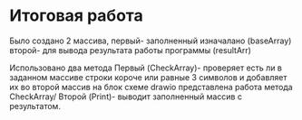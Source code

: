 # Итоговая работа
Было создано 2 массива, первый- заполненный изначалано (baseArray)
второй- для вывода результата работы программы (resultArr)

Использовано два метода 
Первый (CheckArray)- проверяет есть ли в заданном массиве строки короче или равные 3 символов и
добавляет их во второй массив
на блок схеме drawio представлена работа метода CheckArray/
Второй (Print)- выводит заполненный массив с результатом.
